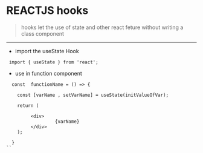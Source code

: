 # REACTJS hooks 
> hooks let the use of state and other react feture without writing a class component 

---

* import the useState Hook 
```
 import { useState } from 'react';
```

* use in function component
```
  const  functionName = () => {

    const [varName , setVarName] = useState(initValueOfVar);

    return (

         <div>
                  {varName}
         </div>
    );

  }
``